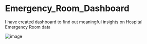 # Emergency_Room_Dashboard

I have created dashboard to find out meaningful insights on Hospital Emergency Room data

![image](https://github.com/user-attachments/assets/26ede806-710d-4b68-b08b-4a1dd087885d)

